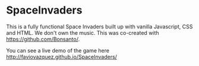 # SpaceInvaders
This is a fully functional Space Invaders built up with vanilla Javascript, CSS and HTML. We don't own the music. This was co-created with https://github.com/Bonsanto/.

You can see a live demo of the game here http://faviovazquez.github.io/SpaceInvaders/
